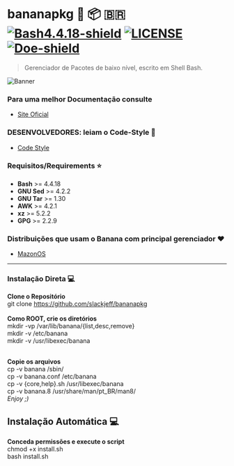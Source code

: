 # bananapkg :banana: :package: 🇧🇷 [![Bash4.4.18-shield]](http://tldp.org/LDP/abs/html/bashver4.html#AEN21220) [![LICENSE](https://img.shields.io/badge/Licen%C3%A7a-MIT-brightgreen.svg)](https://github.com/slackjeff/bananapkg/blob/master/LICENSE) [![Doe-shield]](https://slackjeff.com.br/doacao/)

> Gerenciador de Pacotes de baixo nível, escrito em Shell Bash.
 
![Banner]

### Para uma melhor Documentação consulte
* [Site Oficial](https://bananapkg.github.io/)

### DESENVOLVEDORES: leiam o Code-Style :ledger:
* [Code Style](https://bananapkg.github.io/code-style.html)

### Requisitos/Requirements :star:
* **Bash** >= 4.4.18 <br/>
* **GNU Sed** >= 4.2.2<br/>
* **GNU Tar** >= 1.30<br/>
* **AWK** >= 4.2.1<br/>
* **xz** >= 5.2.2<br/>
* **GPG** >= 2.2.9<br/>

### Distribuições que usam o Banana com principal gerenciador :heart:
* [MazonOS](http://mazonos.com/pt)

----

### Instalação Direta :computer:
**Clone o Repositório**<br/>
git clone https://github.com/slackjeff/bananapkg<br/>
<br/>
**Como ROOT, crie os diretórios**<br/>
mkdir -vp /var/lib/banana/{list,desc,remove}<br/>
mkdir -v /etc/banana<br/>
mkdir -v /usr/libexec/banana<br/>
<br/>

**Copie os arquivos**<br/>
cp -v banana /sbin/<br/>
cp -v banana.conf /etc/banana<br/>
cp -v {core,help}.sh /usr/libexec/banana<br/>
cp -v banana.8 /usr/share/man/pt_BR/man8/<br/>
*Enjoy ;)*

## Instalação Automática :computer:
**Conceda permissões e execute o script**<br>
chmod +x install.sh<br>
bash install.sh

[Banner]: https://raw.githubusercontent.com/slackjeff/bananapkg/master/imgs/banners/bananabanner.png
[Bash4.4.18-shield]: https://img.shields.io/badge/Bash-4.4.18%2B-brightgreen.svg "Bash 4.4.18 Ou superior"
[Doe-shield]: https://img.shields.io/badge/Doe-Pagseguro-red.svg

